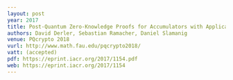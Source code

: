 ```yaml
---
layout: post
year: 2017	
title: Post-Quantum Zero-Knowledge Proofs for Accumulators with Applications to Ring Signatures from Symmetric-Key Primitives
authors: David Derler, Sebastian Ramacher, Daniel Slamanig
venue: PQcrypto 2018
vurl: http://www.math.fau.edu/pqcrypto2018/
vatt: (accepted)
pdf: https://eprint.iacr.org/2017/1154.pdf
web: https://eprint.iacr.org/2017/1154
---
```


